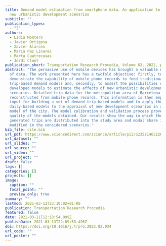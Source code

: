 ```yaml
---
title: Demand model estimation from smartphone data. An application to assert
  new urbanistic development scenarios
subtitle: ""
publication_types:
  - "2"
authors:
  - Lídia Montero
  - Javier Ortigosa
  - Xavier Alarcón
  - María Paz Linares
  - Marta Cuatrecasas
  - Jordi Cluet
publication_short: Transportation Research Procedia, Volume 62, 2022, pages 270-277
abstract: "The pervasive use of mobile devices has brought a valuable new source
  of data. The work presented here has a twofold objective: firstly, to
  demonstrate the capability of mobile phone records to feed traditional
  trip-based demand models and, secondly, to assert the possibilities of using
  developed models to estimate the effects of new urbanistic development
  scenarios. Detailed trip data for the metropolitan area of Barcelona are
  reconstructed from mobile phone records. This information is then employed as
  input for building a set of demand trip-based models and to apply these
  daily-based models to the appraisal of new development scenarios in a VISUM
  model of the city. The model calibration and validation process proves the
  quality of the models obtained. Our results show the way in which the
  generated trips are distributed into the study area and modal share is
  modified in the considered scenarios."
bib_file: cite.bib
url_pdf: https://www.sciencedirect.com/science/article/pii/S2352146522001612
url_dataset: ""
url_slides: ""
url_source: ""
url_video: ""
url_project: ""
draft: false
tags: []
categories: []
projects: []
image:
  caption: ""
  focal_point: ""
  preview_only: true
summary: ""
lastmod: 2021-03-13T23:10:02+01:00
publication: Transportation Research Procedia
featured: false
date: 2022-03-11T12:18:54.099Z
publishDate: 2021-03-13T22:09:53.496Z
doi: https://doi.org/10.1016/j.trpro.2022.02.034
url_code: ""
url_poster: ""
---
```

